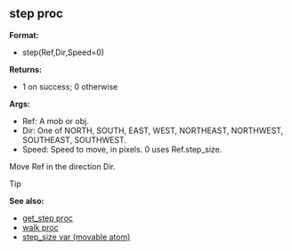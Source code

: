## step proc

**Format:**
+   step(Ref,Dir,Speed=0)
<!-- -->
**Returns:**
+   1 on success; 0 otherwise
<!-- -->
**Args:**
+   Ref: A mob or obj.
+   Dir: One of NORTH, SOUTH, EAST, WEST, NORTHEAST, NORTHWEST,
    SOUTHEAST, SOUTHWEST.
+   Speed: Speed to move, in pixels. 0 uses Ref.step_size.


Move Ref in the direction Dir.

> [!TIP] 
> **See also:**
> +   [get_step proc](/ref/proc/get_step.md) 
> +   [walk proc](/ref/proc/walk.md) 
> +   [step_size var (movable atom)](/ref/atom/movable/var/step_size.md) <!-- -->